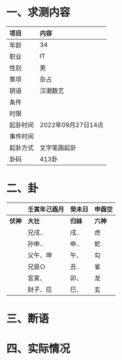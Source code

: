 # 一、求测内容
|项目|内容|
|:-|:-|
|年龄|34|
|职业|IT|
|性别|男|
|策项|杂占|
|钥语|汉潮数艺|
|条件||
|时限||
|起卦时间|2022年09月27日14点|
|事件时间||
|起卦方式|文字笔画起卦|
|卦码|413卦|

# 二、卦
||壬寅年己酉月|癸未日|申酉空|
|:-|:-|:-|:-|
|**伏神**|**大壮**|**归妹**|**六神**|
||兄戌..|戌..|虎|
||孙申..|申..|蛇|
||父午、坤|午、|勾|
||兄辰○|丑..|雀|
||官寅、|卯、|龙|
||财子、应|巳、|玄|


# 三、断语

# 四、实际情况